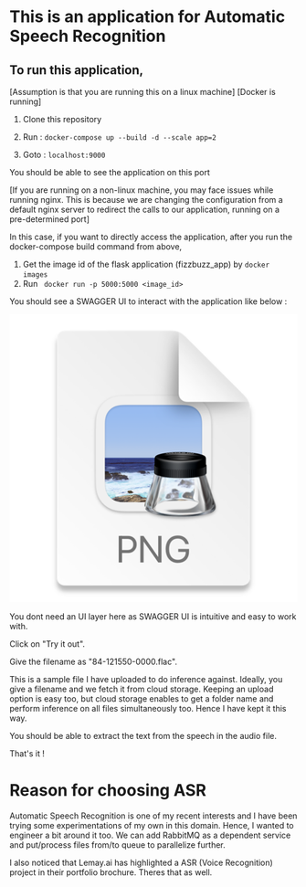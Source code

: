 # This is an application for Automatic Speech Recognition

## To run this application,
[Assumption is that you are running this on a linux machine]
[Docker is running]


1) Clone this repository

2) Run : 
``docker-compose up --build -d --scale app=2
``
3) Goto : ``localhost:9000``

You should be able to see the application on this port

[If you are running on a non-linux machine, you may face issues while running nginx.
This is because we are changing the configuration from a default nginx server to redirect
the calls to our application, running on a pre-determined port]

In this case, if you want to directly access the application, after you run the docker-compose build
command from above,

1) Get the image id of the flask application (fizzbuzz_app) by
``docker images``
2) Run
`` docker run -p 5000:5000 <image_id>``

You should see a SWAGGER UI to interact with the application like below :

![swagger](https://github.com/projects-g/fizzbuzz/blob/dev/img.png)


You dont need an UI layer here as SWAGGER UI is intuitive and easy to work with.


Click on "Try it out".

Give the filename as "84-121550-0000.flac". 

This is a sample file I have uploaded to do inference against. 
Ideally, you give a filename and we fetch it from cloud storage. Keeping an upload option is easy too, but 
cloud storage enables to get a folder name and perform inference on all files simultaneously too. 
Hence I have kept it this way.

You should be able to extract the text from the speech in the audio file.

That's it !

# Reason for choosing ASR

Automatic Speech Recognition is one of my recent interests and I have been trying 
some experimentations of my own in this domain. Hence, I wanted to engineer a bit around it too.
We can add RabbitMQ as a dependent service and put/process files from/to queue to
parallelize further.

I also noticed that Lemay.ai has highlighted a ASR (Voice Recognition) project in their portfolio
brochure. Theres that as well. 


